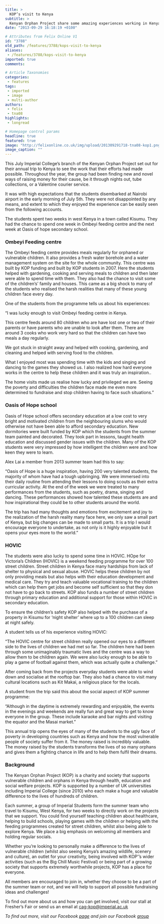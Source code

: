 ```yaml
---
title: >
  KOP’s visit to Kenya
subtitle: >
  Kenyan Orphan Project share some amazing experiences working in Kenya
date: "2013-09-29 16:18:19 +0100"

# Attributes from Felix Online V1
id: "3788"
old_path: /features/3788/kops-visit-to-kenya
aliases:
 - /features/3788/kops-visit-to-kenya
imported: true
comments:

# Article Taxonomies
categories:
 - features
tags:
 - imported
 - image
 - multi-author
authors:
 - felix
 - tna08
highlights:
 - longread

# Homepage control params
headline: true
featured: true
image: "http://felixonline.co.uk/img/upload/201309291718-tna08-kop1.png"
image_caption: ""
---
```


This July Imperial College’s branch of the Kenyan Orphan Project set out for their annual trip to Kenya to see the work that their efforts had made possible. Throughout the year, the group had been finding new and novel ways of raising money for their cause, be it through nights out, tube collections, or a Valentine courier service.

It was with high expectations that the students disembarked at Nairobi airport in the early morning of July 5th. They were not disappointed by any means, and extent to which they enjoyed the experience can be easily seen from the following accounts.

The students spent two weeks in west Kenya in a town called Kisumu. They had the chance to spend one week in Ombeyi feeding centre and the next week at Oasis of hope secondary school.

###  Ombeyi Feeding centre

The Ombeyi feeding centre provides meals regularly for orphaned or vulnerable children. It also provides a fresh water borehole and a water management system on the site for the whole community. This centre was built by KOP funding and built by KOP students in 2007. Here the students helped with gardening, cooking and serving meals to children and then later were able to spend time with them. They also had the chance to visit some of the children’s’ family and houses. This came as a big shock to many of the students who realised the harsh realities that many of these young children face every day.

One of the students from the programme tells us about his experiences:

“I was lucky enough to visit Ombeyi feeding centre in Kenya.

This centre feeds around 80 children who are have lost one or two of their parents or have parents who are unable to look after them. There are around 3 cooks who work very hard so that the children can have two meals a day regularly.

We got stuck in straight away and helped with cooking, gardening, and cleaning and helped with serving food to the children.

What I enjoyed most was spending time with the kids and singing and dancing to the games they showed us. I also realized how hard everyone works in the centre to help these children and it was truly an inspiration..

The home visits made us realise how lucky and privileged we are. Seeing the poverty and difficulties the children face made me even more determined to fundraise and stop children having to face such situations.”

###  Oasis of Hope school

Oasis of Hope school offers secondary education at a low cost to very bright and motivated children from the neighbouring slums who would otherwise not have been able to afford secondary education. New dormitories were built funded by KOP which the students from the summer team painted and decorated. They took part in lessons, taught health education and discussed gender issues with the children. Many of the KOP students were very impressed by how intelligent the children were and how keen they were to learn.

Alex Lai a member from 2013 summer team had this to say:

“Oasis of Hope is a huge inspiration, having 200 very talented students, the majority of whom have had a tough upbringing. We were immersed into their daily routine from attending their lessons to doing scouts as their extra curricular activity. At the end of the week we were treated to many performances from the students, such as poetry, drama, singing and dancing. These performances showed how talented these students are and how inspirational they could be to other students around the world.

The trip has had many thoughts and emotions from excitement and joy to the realization of the harsh reality many face here, we only saw a small part of Kenya, but big changes can be made to small parts. It is a trip I would encourage everyone to undertake, as not only is it highly enjoyable but it opens your eyes more to the world.”

###  HOVIC

The students were also lucky to spend some time in HOVIC. HOpe for Victoria’s Children (HOVIC) is a weekend feeding programme for over 100 street children. Street children in Kenya face many hardships from lack of shelter to physical and sexual abuse. HOVIC helps these children by not only providing meals but also helps with their education development and medical care. They try and teach valuable vocational training to the children which can help them get jobs and become self sufficient so that they don not have to go back to streets. KOP also funds a number of street children through primary education and additional support for those within HOVIC in secondary education.

To ensure the children’s safety KOP also helped with the purchase of a property in Kisumu for ‘night shelter’ where up to a 100 children can sleep at night safely.

A student tells us of his experience visiting HOVIC:

“The HOVIC centre for street children really opened our eyes to a different side to the lives of children we had met so far. The children here had been through some unimaginably traumatic lives and the centre was a way to allow them to be children again. We were also lucky enough to be able to play a game of football against them, which was actually quite a challenge.”

After coming back from the projects everyday students were able to wind down and socialise at the rooftop bar. They also had a chance to visit many cultural locations such as Kit Makai, a religious place for the locals.

A student from the trip said this about the social aspect of KOP summer programme:

“Although in the daytime is extremely rewarding and enjoyable, the events in the evenings and weekends are really fun and great way to get to know everyone in the group. These include karaoke and bar nights and visiting the equator and the Masai market.”

This annual trip opens the eyes of many of the students to the ugly face of poverty in developing countries such as Kenya and how the most vulnerable people of society suffer from it. The money raised is incredibly valuable. The money raised by the students transforms the lives of so many orphans and gives them a fighting chance in life and to help them fulfil their dreams.

###  Background

The Kenyan Orphan Project (KOP) is a charity and society that supports vulnerable children and orphans in Kenya through health, education and social welfare projects. KOP is supported by a number of UK universities including Imperial College (since 2010) who each make a huge and valuable difference to the lives of hundreds of children.

Each summer, a group of Imperial Students form the summer team who travel to Kisumu, West Kenya, for two weeks to directly work on the projects that we support. You could find yourself teaching children about healthcare, helping to build schools, playing games with the children or helping with the feeding programmes created for street children, whilst also being able to explore Kenya. We place a big emphasis on welcoming all members and holding regular socials.

Whether you’re looking to personally make a difference to the lives of vulnerable children (whilst also seeing Kenya’s amazing wildlife, scenery and culture), an outlet for your creativity, being involved with KOP’’s wider activities (such as the Big Chill Music Festival) or being part of a growing society that supports extremely worthwhile projects, KOP has a place for everyone.

All members are encouraged to join in, whether they choose to be a part of the summer team or not, and we will help to support all possible fundraising ideas and challenges!

To find out more about us and how you can get involved, visit our stall at Fresher’s Fair or send us an email at cag-kop@imperial.ac.uk

_To find out more, visit our Facebook [page](http://www.facebook.com/pages/KOP-Imperial/404156182982496?fref=ts) and join our Facebook [group](http://www.facebook.com/groups/114706818558259/)_
